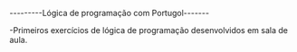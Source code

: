 ---------Lógica de programação com Portugol-------

-Primeiros exercícios de lógica de programação desenvolvidos em sala de aula.